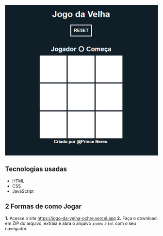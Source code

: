 <div align="center">
  <img src="JogoDaVelha.png" >
</div>

## Tecnologias usadas
* HTML
* CSS
* JavaScript

## 2 Formas de como Jogar
**1.** Acesse o site <https://jogo-da-velha-ochre.vercel.app>
**2.** Faça o download em ZIP do arquivo, extraia e abra o arquivo `index.html` com o seu navegador.
